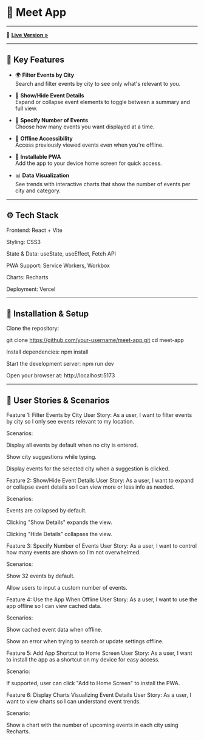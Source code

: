# 📅 Meet App

---

🔗 **[Live Version »](https://meet-app-rust.vercel.app/)**

---

## 🎯 Key Features

- 🌍 **Filter Events by City**  
  Search and filter events by city to see only what's relevant to you.

- 📖 **Show/Hide Event Details**  
  Expand or collapse event elements to toggle between a summary and full view.

- 🔢 **Specify Number of Events**  
  Choose how many events you want displayed at a time.

- 📡 **Offline Accessibility**  
  Access previously viewed events even when you're offline.

- 📲 **Installable PWA**  
  Add the app to your device home screen for quick access.

- 📊 **Data Visualization**  
  See trends with interactive charts that show the number of events per city and category.

---

## ⚙️ Tech Stack

Frontend: React + Vite

Styling: CSS3

State & Data: useState, useEffect, Fetch API

PWA Support: Service Workers, Workbox

Charts: Recharts

Deployment: Vercel

---

## 🚀 Installation & Setup

Clone the repository:

git clone https://github.com/your-username/meet-app.git
cd meet-app

Install dependencies:
npm install

Start the development server:
npm run dev

Open your browser at:
http://localhost:5173

---

## 👤 User Stories & Scenarios
Feature 1: Filter Events by City
User Story:
As a user, I want to filter events by city so I only see events relevant to my location.

Scenarios:

Display all events by default when no city is entered.

Show city suggestions while typing.

Display events for the selected city when a suggestion is clicked.

Feature 2: Show/Hide Event Details
User Story:
As a user, I want to expand or collapse event details so I can view more or less info as needed.

Scenarios:

Events are collapsed by default.

Clicking "Show Details" expands the view.

Clicking "Hide Details" collapses the view.

Feature 3: Specify Number of Events
User Story:
As a user, I want to control how many events are shown so I’m not overwhelmed.

Scenarios:

Show 32 events by default.

Allow users to input a custom number of events.

Feature 4: Use the App When Offline
User Story:
As a user, I want to use the app offline so I can view cached data.

Scenarios:

Show cached event data when offline.

Show an error when trying to search or update settings offline.

Feature 5: Add App Shortcut to Home Screen
User Story:
As a user, I want to install the app as a shortcut on my device for easy access.

Scenario:

If supported, user can click "Add to Home Screen" to install the PWA.

Feature 6: Display Charts Visualizing Event Details
User Story:
As a user, I want to view charts so I can understand event trends.

Scenario:

Show a chart with the number of upcoming events in each city using Recharts.

